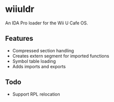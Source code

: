 # wiiuldr
An IDA Pro loader for the Wii U Cafe OS.

## Features
* Compressed section handling
* Creates extern segment for imported functions
* Symbol table loading
* Adds imports and exports

## Todo
* Support RPL relocation
